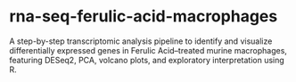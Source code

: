 # rna-seq-ferulic-acid-macrophages
A step-by-step transcriptomic analysis pipeline to identify and visualize differentially expressed genes in Ferulic Acid–treated murine macrophages, featuring DESeq2, PCA, volcano plots, and exploratory interpretation using R.
